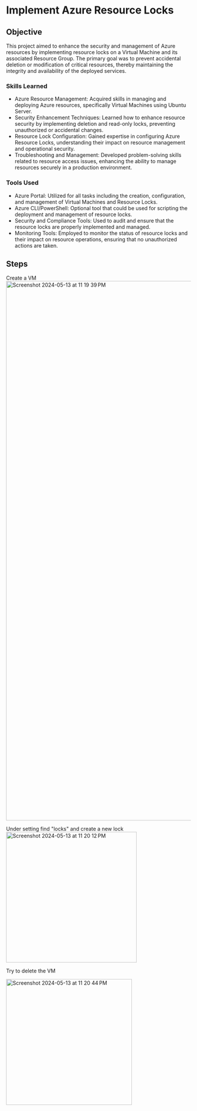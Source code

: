 # Implement Azure Resource Locks

## Objective

This project aimed to enhance the security and management of Azure resources by implementing resource locks on a Virtual Machine and its associated Resource Group. The primary goal was to prevent accidental deletion or modification of critical resources, thereby maintaining the integrity and availability of the deployed services.


### Skills Learned

- Azure Resource Management: Acquired skills in managing and deploying Azure resources, specifically Virtual Machines using Ubuntu Server.
- Security Enhancement Techniques: Learned how to enhance resource security by implementing deletion and read-only locks, preventing unauthorized or accidental changes.
- Resource Lock Configuration: Gained expertise in configuring Azure Resource Locks, understanding their impact on resource management and operational security.
- Troubleshooting and Management: Developed problem-solving skills related to resource access issues, enhancing the ability to manage resources securely in a production environment.

### Tools Used

- Azure Portal: Utilized for all tasks including the creation, configuration, and management of Virtual Machines and Resource Locks.
- Azure CLI/PowerShell: Optional tool that could be used for scripting the deployment and management of resource locks.
- Security and Compliance Tools: Used to audit and ensure that the resource locks are properly implemented and managed.
- Monitoring Tools: Employed to monitor the status of resource locks and their impact on resource operations, ensuring that no unauthorized actions are taken.

## Steps
Create a VM<img width="1470" alt="Screenshot 2024-05-13 at 11 19 39 PM" src="https://github.com/Hunter102002/Layered-Security-AWS-VPC/assets/98543129/f74ec51e-74ec-4022-9ee9-061f5ff2e20a">

Under setting find "locks" and create a new lock<img width="356" alt="Screenshot 2024-05-13 at 11 20 12 PM" src="https://github.com/Hunter102002/Layered-Security-AWS-VPC/assets/98543129/e9498fdf-baa1-4e11-b729-e5e49ff94902">

Try to delete the VM

<img width="343" alt="Screenshot 2024-05-13 at 11 20 44 PM" src="https://github.com/Hunter102002/Layered-Security-AWS-VPC/assets/98543129/0e4e229b-544d-41fe-94f1-611ad3cee177">

